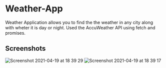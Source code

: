 # Weather-App
Weather Application allows you to find the the weather in any city along with wheter it is day or night.
Used the AccuWeather API using fetch and promises.

## Screenshots
![Screenshot 2021-04-19 at 18 39 29](https://user-images.githubusercontent.com/77341937/115279418-a4cee980-a13e-11eb-8786-d52e9a0331e0.png)
![Screenshot 2021-04-19 at 18 39 17](https://user-images.githubusercontent.com/77341937/115279426-a698ad00-a13e-11eb-8768-fa7483faa81c.png)
